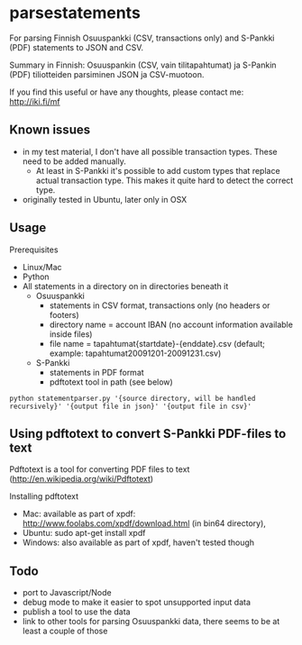 parsestatements
===============

For parsing Finnish Osuuspankki (CSV, transactions only) and S-Pankki (PDF) statements to JSON and CSV. 

Summary in Finnish: Osuuspankin (CSV, vain tilitapahtumat) ja S-Pankin (PDF) tiliotteiden parsiminen JSON ja CSV-muotoon. 

If you find this useful or have any thoughts, please contact me: http://iki.fi/mf

Known issues
------------
  * in my test material, I don't have all possible transaction types. These need to be added manually. 
    * At least in S-Pankki it's possible to add custom types that replace actual transaction type. This makes it quite hard to detect the correct type.
  * originally tested in Ubuntu, later only in OSX

Usage
-----

Prerequisites
  * Linux/Mac
  * Python
  * All statements in a directory on in directories beneath it
    * Osuuspankki
      * statements in CSV format, transactions only (no headers or footers)
      * directory name = account IBAN (no account information available inside files)
      * file name = tapahtumat{startdate}-{enddate}.csv  (default; example: tapahtumat20091201-20091231.csv)
    * S-Pankki
      * statements in PDF format
      * pdftotext tool in path (see below)

<code>python statementparser.py '{source directory, will be handled recursively}' '{output file in json}' '{output file in csv}'</code>

Using pdftotext to convert S-Pankki PDF-files to text
-----------------------------------------------------
Pdftotext is a tool for converting PDF files to text (http://en.wikipedia.org/wiki/Pdftotext)

Installing pdftotext 
  * Mac: available as part of xpdf: http://www.foolabs.com/xpdf/download.html (in bin64 directory), 
  * Ubuntu: sudo apt-get install xpdf
  * Windows: also available as part of xpdf, haven't tested though

Todo
----
  * port to Javascript/Node
  * debug mode to make it easier to spot unsupported input data
  * publish a tool to use the data
  * link to other tools for parsing Osuuspankki data, there seems to be at least a couple of those
